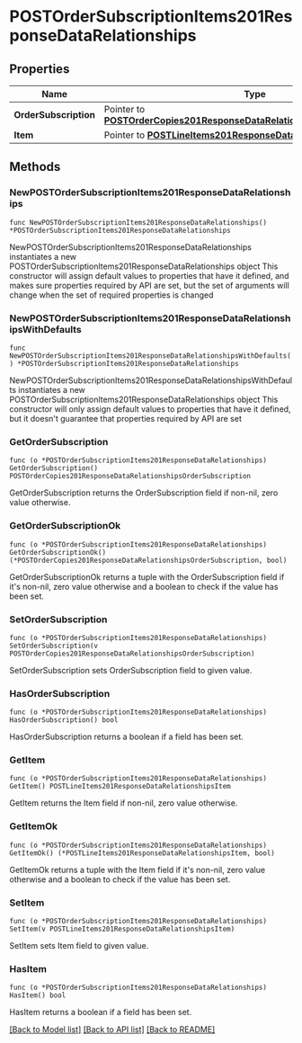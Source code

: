 # POSTOrderSubscriptionItems201ResponseDataRelationships

## Properties

Name | Type | Description | Notes
------------ | ------------- | ------------- | -------------
**OrderSubscription** | Pointer to [**POSTOrderCopies201ResponseDataRelationshipsOrderSubscription**](POSTOrderCopies201ResponseDataRelationshipsOrderSubscription.md) |  | [optional] 
**Item** | Pointer to [**POSTLineItems201ResponseDataRelationshipsItem**](POSTLineItems201ResponseDataRelationshipsItem.md) |  | [optional] 

## Methods

### NewPOSTOrderSubscriptionItems201ResponseDataRelationships

`func NewPOSTOrderSubscriptionItems201ResponseDataRelationships() *POSTOrderSubscriptionItems201ResponseDataRelationships`

NewPOSTOrderSubscriptionItems201ResponseDataRelationships instantiates a new POSTOrderSubscriptionItems201ResponseDataRelationships object
This constructor will assign default values to properties that have it defined,
and makes sure properties required by API are set, but the set of arguments
will change when the set of required properties is changed

### NewPOSTOrderSubscriptionItems201ResponseDataRelationshipsWithDefaults

`func NewPOSTOrderSubscriptionItems201ResponseDataRelationshipsWithDefaults() *POSTOrderSubscriptionItems201ResponseDataRelationships`

NewPOSTOrderSubscriptionItems201ResponseDataRelationshipsWithDefaults instantiates a new POSTOrderSubscriptionItems201ResponseDataRelationships object
This constructor will only assign default values to properties that have it defined,
but it doesn't guarantee that properties required by API are set

### GetOrderSubscription

`func (o *POSTOrderSubscriptionItems201ResponseDataRelationships) GetOrderSubscription() POSTOrderCopies201ResponseDataRelationshipsOrderSubscription`

GetOrderSubscription returns the OrderSubscription field if non-nil, zero value otherwise.

### GetOrderSubscriptionOk

`func (o *POSTOrderSubscriptionItems201ResponseDataRelationships) GetOrderSubscriptionOk() (*POSTOrderCopies201ResponseDataRelationshipsOrderSubscription, bool)`

GetOrderSubscriptionOk returns a tuple with the OrderSubscription field if it's non-nil, zero value otherwise
and a boolean to check if the value has been set.

### SetOrderSubscription

`func (o *POSTOrderSubscriptionItems201ResponseDataRelationships) SetOrderSubscription(v POSTOrderCopies201ResponseDataRelationshipsOrderSubscription)`

SetOrderSubscription sets OrderSubscription field to given value.

### HasOrderSubscription

`func (o *POSTOrderSubscriptionItems201ResponseDataRelationships) HasOrderSubscription() bool`

HasOrderSubscription returns a boolean if a field has been set.

### GetItem

`func (o *POSTOrderSubscriptionItems201ResponseDataRelationships) GetItem() POSTLineItems201ResponseDataRelationshipsItem`

GetItem returns the Item field if non-nil, zero value otherwise.

### GetItemOk

`func (o *POSTOrderSubscriptionItems201ResponseDataRelationships) GetItemOk() (*POSTLineItems201ResponseDataRelationshipsItem, bool)`

GetItemOk returns a tuple with the Item field if it's non-nil, zero value otherwise
and a boolean to check if the value has been set.

### SetItem

`func (o *POSTOrderSubscriptionItems201ResponseDataRelationships) SetItem(v POSTLineItems201ResponseDataRelationshipsItem)`

SetItem sets Item field to given value.

### HasItem

`func (o *POSTOrderSubscriptionItems201ResponseDataRelationships) HasItem() bool`

HasItem returns a boolean if a field has been set.


[[Back to Model list]](../README.md#documentation-for-models) [[Back to API list]](../README.md#documentation-for-api-endpoints) [[Back to README]](../README.md)


